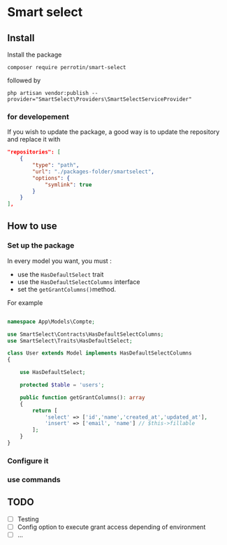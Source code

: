 # Smart select

## Install

Install the package

`composer require perrotin/smart-select`

followed by

`php artisan vendor:publish --provider="SmartSelect\Providers\SmartSelectServiceProvider"`

### for developement

If you wish to update the package, a good way is to update the repository and replace it with

```json
"repositories": [
    {
        "type": "path",
        "url": "./packages-folder/smartselect",
        "options": {
            "symlink": true
        }
    }
],
```

## How to use

### Set up the package

In every model you want, you must :

- use the `HasDefaultSelect` trait
- use the `HasDefaultSelectColumns` interface
- set the `getGrantColumns()`method.

For example

```php

namespace App\Models\Compte;

use SmartSelect\Contracts\HasDefaultSelectColumns;
use SmartSelect\Traits\HasDefaultSelect;

class User extends Model implements HasDefaultSelectColumns
{

	use HasDefaultSelect;

	protected $table = 'users';

	public function getGrantColumns(): array
    {
        return [
			'select' => ['id','name','created_at','updated_at'],
            'insert' => ['email', 'name'] // $this->fillable
		];
    }
}
```

### Configure it

### use commands

## TODO

- [ ] Testing
- [ ] Config option to execute grant access depending of environment
- [ ] ...
